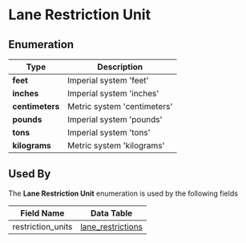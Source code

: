 # Lane Restriction Unit

## Enumeration
Type | Description
--- | ---
**feet** | Imperial system 'feet'
**inches** | Imperial system 'inches'
**centimeters** | Metric system 'centimeters'
**pounds** | Imperial system 'pounds'
**tons** | Imperial system 'tons'
**kilograms** | Metric system 'kilograms'

## Used By
The **Lane Restriction Unit** enumeration is used by the following fields

Field Name | Data Table
--- | ---
restriction_units | [lane_restrictions](/feed-content/data-tables/lane_restrictions.md)
